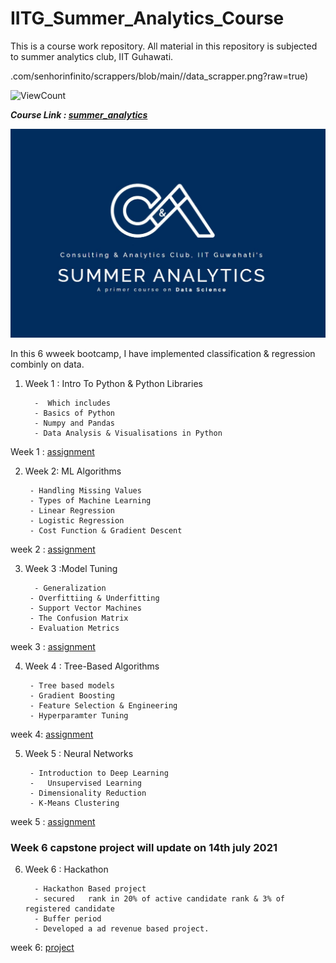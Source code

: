 # IITG_Summer_Analytics_Course
This is a  course work repository. All material in this repository is subjected to summer analytics club, IIT Guhawati. 

.com/senhorinfinito/scrappers/blob/main//data_scrapper.png?raw=true)


![ViewCount](https://views.whatilearened.today/views/github/senhorinfinito/IITG_Summer_Analytics_Course.svg?cache=remove)


***Course Link : [summer_analytics](http://iitg.ac.in/sa/caciitg/course/)***

![photo](https://github.com/senhorinfinito/IITG_Summer_Analytics_Course/blob/main/summer_analytics_course_logo.jpg)

In this 6  wweek bootcamp, I have implemented classification &  regression combinly on data. 
1. Week 1  : Intro To Python & Python Libraries

         -  Which includes 
         - Basics of Python
         - Numpy and Pandas         
         - Data Analysis & Visualisations in Python

Week 1  : [assignment](https://github.com/senhorinfinito/IITG_Summer_Analytics_Course/blob/main/week%201/SA2021_W1_solutions.ipynb)

2. Week 2:  ML Algorithms

        - Handling Missing Values
        - Types of Machine Learning        
        - Linear Regression
        - Logistic Regression   
        - Cost Function & Gradient Descent

week 2 : [assignment](https://github.com/senhorinfinito/IITG_Summer_Analytics_Course/blob/main/week%202/SA2021_W2_solutions.ipynb)

3. Week 3 :Model Tuning

         - Generalization
        - Overfittiing & Underfitting
        - Support Vector Machines       
        - The Confusion Matrix       
        - Evaluation Metrics
        
week 3 : [assignment](https://github.com/senhorinfinito/IITG_Summer_Analytics_Course/blob/main/week%203/SA2021_W3_solutions.ipynb)

4. Week 4 : Tree-Based Algorithms
        
        - Tree based models     
        - Gradient Boosting       
        - Feature Selection & Engineering      
        - Hyperparamter Tuning

week 4: [assignment](https://github.com/senhorinfinito/IITG_Summer_Analytics_Course/blob/main/week%204/SA2021_W4_solutions.ipynb)

5. Week 5 : Neural Networks
      
        - Introduction to Deep Learning
        -   Unsupervised Learning     
        - Dimensionality Reduction
        - K-Means Clustering

week 5 : [assignment](https://github.com/senhorinfinito/IITG_Summer_Analytics_Course/blob/main/week%205/SA2021_W5/Logistic_Regression_with_a_Neural_Network_mindset.ipynb)

### Week 6 capstone project will update on 14th july 2021

6. Week 6 : Hackathon
     
         - Hackathon Based project 
         - secured   rank in 20% of active candidate rank & 3% of registered candidate
         - Buffer period
         - Developed a ad revenue based project. 


week 6: [project](https://github.com/senhorinfinito/IITG_Summer_Analytics_Course/blob/main/week%206/Hackthon_Project_id24561.ipynb) 
        

      
      
      
      
      
      
      
